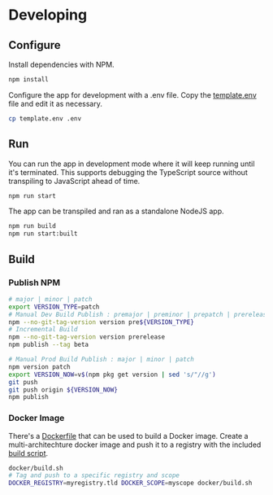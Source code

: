 # Developing

## Configure

Install dependencies with NPM.

```sh
npm install
```

Configure the app for development with a .env file. Copy the [template.env](template.env) file and edit it as necessary.

```sh
cp template.env .env
```

## Run

You can run the app in development mode where it will keep running until it's terminated. This supports debugging the TypeScript source
without transpiling to JavaScript ahead of time.

```sh
npm run start
```

The app can be transpiled and ran as a standalone NodeJS app.

```sh
npm run build
npm run start:built
```

## Build

### Publish NPM

```sh
# major | minor | patch
export VERSION_TYPE=patch
# Manual Dev Build Publish : premajor | preminor | prepatch | prerelease
npm --no-git-tag-version version pre${VERSION_TYPE}
# Incremental Build
npm --no-git-tag-version version prerelease
npm publish --tag beta

# Manual Prod Build Publish : major | minor | patch
npm version patch
export VERSION_NOW=v$(npm pkg get version | sed 's/"//g')
git push
git push origin ${VERSION_NOW}
npm publish
```

### Docker Image

There's a [Dockerfile](docker/Dockerfile) that can be used to build a Docker image. Create a multi-architechture docker image and push it
to a registry with the included [build script](docker/build.sh).

```sh
docker/build.sh
# Tag and push to a specific registry and scope
DOCKER_REGISTRY=myregistry.tld DOCKER_SCOPE=myscope docker/build.sh
```
